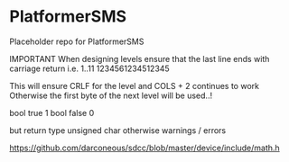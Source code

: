 # PlatformerSMS
Placeholder repo for PlatformerSMS

IMPORTANT
When designing levels ensure that the last line ends with carriage return
i.e.
1..11
1234561234512345

This will ensure CRLF for the level and COLS + 2 continues to work
Otherwise the first byte of the next level will be used..! 


bool true	1
bool false	0

but return type unsigned char otherwise warnings / errors


https://github.com/darconeous/sdcc/blob/master/device/include/math.h